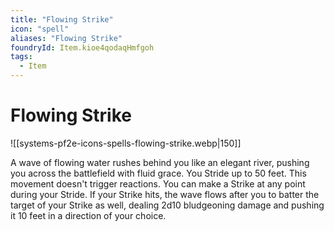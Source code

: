 ```yaml
---
title: "Flowing Strike"
icon: "spell"
aliases: "Flowing Strike"
foundryId: Item.kioe4qodaqHmfgoh
tags:
  - Item
---
```


# Flowing Strike
![[systems-pf2e-icons-spells-flowing-strike.webp|150]]

A wave of flowing water rushes behind you like an elegant river, pushing you across the battlefield with fluid grace. You Stride up to 50 feet. This movement doesn't trigger reactions. You can make a Strike at any point during your Stride. If your Strike hits, the wave flows after you to batter the target of your Strike as well, dealing 2d10 bludgeoning damage and pushing it 10 feet in a direction of your choice.
